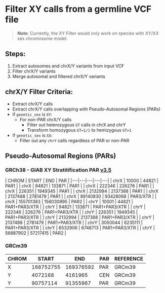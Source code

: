 # Filter XY calls from a germline VCF file
> **Note**: Currently, the XY Filter would only work on species with XY/XX sex chromosome model.
## Steps:
1. Extract autosomes and chrX/Y variants from input VCF
2. Filter chrX/Y variants
3. Merge autosomal and filtered chrX/Y variants

## chrX/Y Filter Criteria:
- Extract chrX/Y calls
- Extract chrX/Y calls overlapping with Pseudo-Autosomal Regions (PARs)
- if `genetic_sex` is `XY`:
    - For non-PAR chrX/Y calls
        - Filter out heterozygous `GT` calls in chrX and chrY
        - Transform homozygous `GT=1/1` to hemizygous `GT=1`
- If `genetic_sex` is `XX`:
    - Filter out any `chrY` calls regardless of PAR or non-PAR

## Pseudo-Autosomal Regions (PARs)
### GRCh38 - GIAB XY Stratitification PAR [v3.5](https://ftp-trace.ncbi.nlm.nih.gov/ReferenceSamples/giab/release/genome-stratifications/v3.5/GRCh38@all/XY/)
| CHROM | START | END | PAR |
|---|---|---|---|---|
| chrX | 10000 | 44821 | PAR1 |
| chrX | 94821 | 133871 | PAR1 |
| chrX | 222346 | 226276 | PAR1 |
| chrX | 226351 | 1949345 | PAR1 |
| chrX | 2132994 | 2137388 | PAR1 |
| chrX | 2137488 | 2781479 | PAR1 |
| chrX | 89140830 | 93428068 | PAR3/XTR |
| chrX | 155701383 | 156030895 | PAR2 |
| chrY | 10001 | 44821 | PAR1+PAR3/XTR |
| chrY | 94821 | 133871 | PAR1+PAR3/XTR |
| chrY | 222346 | 226276 | PAR1+PAR3/XTR |
| chrY | 226351 | 1949345 | PAR1+PAR3/XTR |
| chrY | 2132994 | 2137388 | PAR1+PAR3/XTR |
| chrY | 2137488 | 2781479 | PAR1+PAR3/XTR |
| chrY | 3050044 | 6235111 | PAR1+PAR3/XTR |
| chrY | 6532906 | 6748713 | PAR1+PAR3/XTR |
| chrY | 56887902 | 57217415 | PAR2 |

### GRCm39
| CHROM | START | END | PAR | REFERENCE |
|---|---|---|---|---|
| X | 168752755 | 169376592 | PAR | GRCm39 |
| Y | 4072168 | 4161965 | CEN | GRCm39 |
| Y | 90757114 | 91355967 | PAR | GRCm39 |
